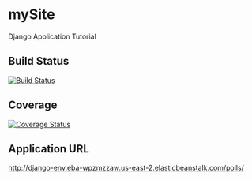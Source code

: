 # mySite
Django Application Tutorial


## Build Status
[![Build Status](https://api.travis-ci.com/KarthikVV24-11-1999/mySite.svg?branch=main)](https://app.travis-ci.com/KarthikVV24-11-1999/mySite/)


## Coverage
[![Coverage Status](https://coveralls.io/repos/github/KarthikVV24-11-1999/mySite/badge.svg?branch=main)](https://coveralls.io/github/KarthikVV24-11-1999/mySite?branch=main)


## Application URL
http://django-env.eba-wpzmzzaw.us-east-2.elasticbeanstalk.com/polls/
